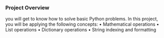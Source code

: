 ### Project Overview

 you will get to know how to solve basic Python problems. In this project, you will be applying the following concepts:
•	Mathematical operations
•	List operations
•	Dictionary operations
•	String indexing and formatting



